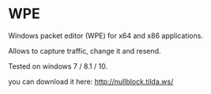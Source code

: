 # WPE
Windows packet editor (WPE) for x64 and x86 applications. 

Allows to capture traffic, change it and resend.

Tested on windows 7 / 8.1 / 10.

you can download it here:
http://nullblock.tilda.ws/
